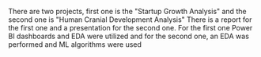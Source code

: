 There are two projects, first one is the "Startup Growth Analysis" and the second one is "Human Cranial Development Analysis"
There is a report for the first one and a presentation for the second one.
For the first one Power BI dashboards and EDA were utilized and for the second one, an EDA was performed and ML algorithms were used

